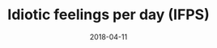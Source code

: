 ---
templateKey: blog-post
title: Idiotic feelings per day (IFPS)
date: 2018-04-11
description: On when and how to embrace your inner idiot.
tags:
  - self
---